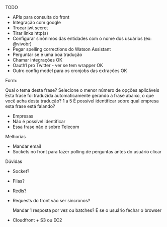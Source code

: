 TODO

- APIs para consulta do front
- Integração com google
- Trocar jwt secret
- Tirar links http(s)
- Configurar sinônimos das entidades com o nome dos usuários (ex: @vivobr)
- Pegar spelling corrections do Watson Assistant
- Perguntar se é uma boa tradução
- Chamar integrações OK
- Oauth1 pro Twitter - ver se tem wrapper OK
- Outro config model para os cronjobs das extrações OK

Form: 

Qual o tema desta frase? Selecione o menor número de opções aplicáveis
Esta frase foi traduzida automaticamente gerando a frase abaixo, o que você acha desta tradução? 1 a 5
É possível identificar sobre qual empresa esta frase está falando? 
  - Empresas
  - Não é possível identificar
  - Essa frase não é sobre Telecom




Melhorias

- Mandar email
- Sockets no front para fazer polling de perguntas antes do usuário clicar


Dúvidas

- Socket?
- Filas?
- Redis? 
- Requests do front vão ser síncronos? 

  Mandar 1 resposta por vez ou batches? E se o usuário fechar o browser

- Cloudfront + S3 ou EC2
